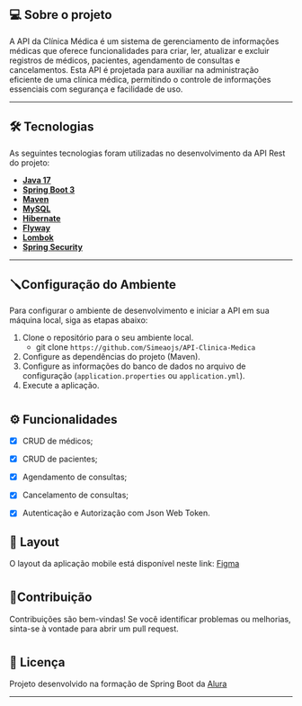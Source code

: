## 💻 Sobre o projeto

A API da Clínica Médica é um sistema de gerenciamento de informações médicas que oferece funcionalidades para criar, ler, atualizar e excluir registros de médicos, pacientes, agendamento de consultas e cancelamentos. Esta API é projetada para auxiliar na administração eficiente de uma clínica médica, permitindo o controle de informações essenciais com segurança e facilidade de uso.

---

## 🛠 Tecnologias

As seguintes tecnologias foram utilizadas no desenvolvimento da API Rest do projeto:

- **[Java 17](https://www.oracle.com/java)**
- **[Spring Boot 3](https://spring.io/projects/spring-boot)**
- **[Maven](https://maven.apache.org)**
- **[MySQL](https://www.mysql.com)**
- **[Hibernate](https://hibernate.org)**
- **[Flyway](https://flywaydb.org)**
- **[Lombok](https://projectlombok.org)**
- **[Spring Security](https://spring.io/projects/spring-security)**

---

## 🪛Configuração do Ambiente
Para configurar o ambiente de desenvolvimento e iniciar a API em sua máquina local, siga as etapas abaixo:

1. Clone o repositório para o seu ambiente local.
   -  git clone ```https://github.com/Simeaojs/API-Clinica-Medica```
2. Configure as dependências do projeto (Maven).
3. Configure as informações do banco de dados no arquivo de configuração (`application.properties` ou `application.yml`).
4. Execute a aplicação.
#

## ⚙️ Funcionalidades

- [x] CRUD de médicos;
- [x] CRUD de pacientes;
- [x] Agendamento de consultas;
- [x] Cancelamento de consultas;
- [x] Autenticação e Autorização com Json Web Token.
      

## 🎨 Layout

O layout da aplicação mobile está disponível neste link: <a href="https://www.figma.com/file/N4CgpJqsg7gjbKuDmra3EV/Voll.med">Figma</a>
#

## 🌱Contribuição

Contribuições são bem-vindas! Se você identificar problemas ou melhorias, sinta-se à vontade para abrir um pull request.
#

## 📝 Licença

Projeto desenvolvido na formação de Spring Boot da  [Alura](https://www.alura.com.br) 

---
